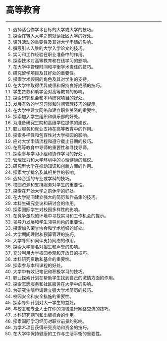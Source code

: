
# 高等教育

---

1. 选择适合你学术目标的大学或大学的技巧。
2. 探索在转入大学之前就读社区大学的好处。
3. 课外活动的重要性及其对大学申请的影响。
4. 撰写引人入胜的大学入学论文的技巧。
5. 实习和工作经验在职业准备中的作用。
6. 探索技术对高等教育和在线学习的影响。
7. 在大学中管理时间和平衡学术责任的技巧。
8. 研究留学项目及其好处的重要性。
9. 探索学术顾问的角色及其对学生的支持。
10. 在大学中取得优异成绩和保持良好成绩的技巧。
11. 学生贷款和助学金对高等教育的影响。
12. 探索研究机会和本科研究项目的好处。
13. 发展有效的学习习惯和时间管理技巧的提示。
14. 在大学中建立网络和建立职业关系的重要性。
15. 探索加入学生组织和俱乐部的好处。
16. 为准备研究生院和高级学位提供的建议。
17. 职业服务和就业支持在高等教育中的作用。
18. 探索多样性和包容性对大学校园的影响。
19. 应对大学申请流程和遵守截止日期的技巧。
20. 在高等教育中导师的重要性和寻找导师。
21. 探索参与学习小组和协作学习的好处 。
22. 管理压力和大学环境中的心理健康的建议。
23. 研究型大学在推动知识和创新方面的作用。
24. 探索大学排名及其相关性的影响。
25. 选择合适的专业或学科的技巧。
26. 校园资源和支持服务对学生的重要性。
27. 探索在开始大学之前休学的好处。
28. 在大学期间建立强大的简历和作品集的技巧。
29. 本科生研究会议和研讨会的作用。
30. 探索国际学生对校园多样性的影响。
31. 在竞争激烈的环境中寻找实习和工作机会的提示。
32. 领导力发展和学生领导角色的重要性。
33. 探索加入荣誉协会和学术组织的好处。
34. 大学期间理财和预算管理的技巧。
35. 大学导师和同伴支持网络的作用。
36. 探索大学排名对招生和声誉的影响。
37. 充分利用大学校园参观和开放日的技巧。
38. 本科研究资助和基金的重要性。
39. 探索参与本科课程的好处。
40. 大学中有效记笔记和积极学习的技巧。
41. 职业探索计划在帮助学生找到自己的激情方面的作用。
42. 探索志愿服务和社区服务在大学中的影响。
43. 为研究生院申请建立强大学术简历的技巧。
44. 校园安全和安全措施的重要性。
45. 探索导师计划对大一学生的益处。
46. 与校友和专业人士在你的领域进行网络交流的技巧。
47. 本科研究期刊和出版机会的作用。
48. 探索国际学习经历对职业前景的影响。
49. 为学术项目获得研究资助和资金的技巧。
50. 在大学中保持健康的工作与生活平衡的重要性。
